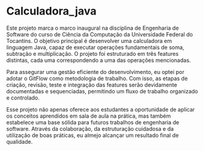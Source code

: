 # Calculadora_java

Este projeto marca o marco inaugural na disciplina de Engenharia de Software do curso de Ciência da Computação da Universidade Federal do Tocantins. O objetivo principal é desenvolver uma calculadora em linguagem Java, capaz de executar operações fundamentais de soma, subtração e multiplicação. O projeto foi estruturado em três features distintas, cada uma correspondendo a uma das operações mencionadas.

Para assegurar uma gestão eficiente do desenvolvimento, eu optei por adotar o GitFlow como metodologia de trabalho. Com isso, as etapas de criação, revisão, teste e integração das features serão devidamente documentadas e sequenciadas, permitindo um fluxo de trabalho organizado e controlado.

Esse projeto não apenas oferece aos estudantes a oportunidade de aplicar os conceitos aprendidos em sala de aula na prática, mas também estabelece uma base sólida para futuros trabalhos de engenharia de software. Através da colaboração, da estruturação cuidadosa e da utilização de boas práticas, eu almejo alcançar um resultado final de qualidade.
